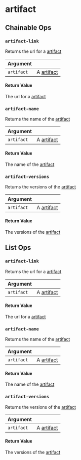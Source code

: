 # artifact

## Chainable Ops
<h3 id="artifact-link"><code>artifact-link</code></h3>

Returns the url for a [artifact](https://docs.wandb.ai/ref/weave/artifact)

| Argument |  |
| :--- | :--- |
| `artifact` | A [artifact](https://docs.wandb.ai/ref/weave/artifact) |

#### Return Value
The url for a [artifact](https://docs.wandb.ai/ref/weave/artifact)

<h3 id="artifact-name"><code>artifact-name</code></h3>

Returns the name of the [artifact](https://docs.wandb.ai/ref/weave/artifact)

| Argument |  |
| :--- | :--- |
| `artifact` | A [artifact](https://docs.wandb.ai/ref/weave/artifact) |

#### Return Value
The name of the [artifact](https://docs.wandb.ai/ref/weave/artifact)

<h3 id="artifact-versions"><code>artifact-versions</code></h3>

Returns the versions of the [artifact](https://docs.wandb.ai/ref/weave/artifact)

| Argument |  |
| :--- | :--- |
| `artifact` | A [artifact](https://docs.wandb.ai/ref/weave/artifact) |

#### Return Value
The versions of the [artifact](https://docs.wandb.ai/ref/weave/artifact)


## List Ops
<h3 id="artifact-link"><code>artifact-link</code></h3>

Returns the url for a [artifact](https://docs.wandb.ai/ref/weave/artifact)

| Argument |  |
| :--- | :--- |
| `artifact` | A [artifact](https://docs.wandb.ai/ref/weave/artifact) |

#### Return Value
The url for a [artifact](https://docs.wandb.ai/ref/weave/artifact)

<h3 id="artifact-name"><code>artifact-name</code></h3>

Returns the name of the [artifact](https://docs.wandb.ai/ref/weave/artifact)

| Argument |  |
| :--- | :--- |
| `artifact` | A [artifact](https://docs.wandb.ai/ref/weave/artifact) |

#### Return Value
The name of the [artifact](https://docs.wandb.ai/ref/weave/artifact)

<h3 id="artifact-versions"><code>artifact-versions</code></h3>

Returns the versions of the [artifact](https://docs.wandb.ai/ref/weave/artifact)

| Argument |  |
| :--- | :--- |
| `artifact` | A [artifact](https://docs.wandb.ai/ref/weave/artifact) |

#### Return Value
The versions of the [artifact](https://docs.wandb.ai/ref/weave/artifact)

